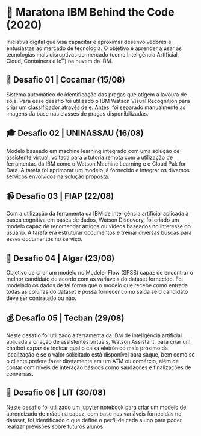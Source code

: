 # 🏃 Maratona IBM Behind the Code (2020)
Iniciativa digital que visa capacitar e aproximar desenvolvedores e entusiastas ao mercado de tecnologia. O objetivo é aprender a usar as tecnologias mais disruptivas do mercado (como Inteligência Artificial, Cloud, Containers e IoT) na nuvem da IBM.
## 🐛 Desafio 01 | Cocamar (15/08)
Sistema automático de identificação das pragas que atigem a lavoura de soja. Para esse desafio foi utilizado o IBM Watson Visual Recognition para criar um classificador através dele. Antes, foi separado manualmente as imagens da base nas classes de pragas disponibilizadas. 
## 🎓 Desafio 02 | UNINASSAU (16/08)
Modelo baseado em machine learning integrado com uma solução de assistente virtual, voltada para a tutoria remota com a utilização de ferramentas da IBM como o Watson Machine Learning e o Cloud Pak for Data. A tarefa foi aprimorar um modelo já fornecido e integrar os diversos serviços envolvidos na solução proposta.
## 📹 Desafio 03 | FIAP (22/08)
Com a utilização da ferramenta da IBM de inteligência artificial aplicada à busca cognitiva em bases de dados, Watson Discovery, foi criado um modelo capaz de recomendar artigos ou vídeos baseados no interesse do usuário. A tarefa era estruturar documentos e treinar diversas buscas para esses documentos no serviço.
## 💼 Desafio 04 | Algar (23/08)
Objetivo de criar um modelo no Modeler Flow (SPSS) capaz de encontrar o melhor candidato de acordo com as variáveis do dataset fornecido. Foi modelado os dados de tal forma que o modelo que recebe como entrada todas as colunas do dataset e possa fornecer como saída se o candidato deve ser contratado ou não.
## 💰 Desafio 05 | Tecban (29/08)
Neste desafio foi utilizado a ferramenta da IBM de inteligência artificial aplicada a criação de assistentes virtuais, Watson Assistant, para criar um chatbot capaz de indicar qual o caixa eletrônico mais próximo da localização e se o valor solicitado está disponível para saque, bem como se o cliente prefere fazer diretamente em um ATM ou comércio, além de contar com níveis de interação básicos como saudações e finalizações de conversas.
## 🎒 Desafio 06 | LIT (30/08)
Neste desafio foi utilizado um jupyter notebook para criar um modelo de aprendizado de máquina capaz, com base nas variáveis fornecidas no dataset, foi identificado o que define o perfil de cada aluno para poder realizar previsões sobre futuros alunos.
